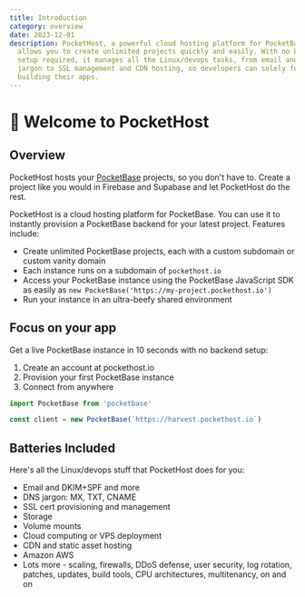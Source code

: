 ```yaml
---
title: Introduction
category: overview
date: 2023-12-01
description: PocketHost, a powerful cloud hosting platform for PocketBase,
  allows you to create unlimited projects quickly and easily. With no backend
  setup required, it manages all the Linux/devops tasks, from email and DNS
  jargon to SSL management and CDN hosting, so developers can solely focus on
  building their apps.
---
```


# 👋 Welcome to PocketHost

## Overview

PocketHost hosts your [PocketBase](https://pocketbase.io) projects, so you don't have to. Create a project like you would in Firebase and Supabase and let PocketHost do the rest.

PocketHost is a cloud hosting platform for PocketBase. You can use it to instantly provision a PocketBase backend for your latest project. Features include:

- Create unlimited PocketBase projects, each with a custom subdomain or custom vanity domain
- Each instance runs on a subdomain of `pockethost.io`
- Access your PocketBase instance using the PocketBase JavaScript SDK as easily as `new PocketBase('https://my-project.pockethost.io')`
- Run your instance in an ultra-beefy shared environment

## Focus on your app

Get a live PocketBase instance in 10 seconds with no backend setup:

1. Create an account at pockethost.io
2. Provision your first PocketBase instance
3. Connect from anywhere

```ts
import PocketBase from 'pocketbase'

const client = new PocketBase(`https://harvest.pockethost.io`)
```

## Batteries Included

Here's all the Linux/devops stuff that PocketHost does for you:

- Email and DKIM+SPF and more
- DNS jargon: MX, TXT, CNAME
- SSL cert provisioning and management
- Storage
- Volume mounts
- Cloud computing or VPS deployment
- CDN and static asset hosting
- Amazon AWS
- Lots more - scaling, firewalls, DDoS defense, user security, log rotation, patches, updates, build tools, CPU architectures, multitenancy, on and on
